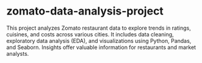 # zomato-data-analysis-project
 This project analyzes Zomato restaurant data to explore trends in ratings, cuisines, and costs across various cities. It includes data cleaning, exploratory data analysis (EDA), and visualizations using Python, Pandas, and Seaborn. Insights offer valuable information for restaurants and market analysts.
